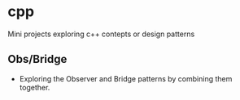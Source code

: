 # cpp
Mini projects exploring c++ contepts or design patterns

## Obs/Bridge
* Exploring the Observer and Bridge patterns by combining them together.
